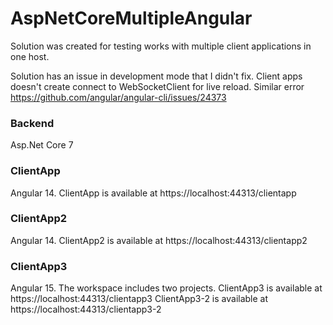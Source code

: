 # AspNetCoreMultipleAngular
Solution was created for testing works with multiple client applications in one host.

Solution has an issue in development mode that I didn't fix. Client apps doesn't create connect to WebSocketClient for live reload.
Similar error https://github.com/angular/angular-cli/issues/24373

### Backend
Asp.Net Core 7

### ClientApp
Angular 14.
ClientApp is available at https://localhost:44313/clientapp

### ClientApp2
Angular 14.
ClientApp2 is available at https://localhost:44313/clientapp2

### ClientApp3
Angular 15.
The workspace includes two projects.
ClientApp3 is available at https://localhost:44313/clientapp3
ClientApp3-2 is available at https://localhost:44313/clientapp3-2

